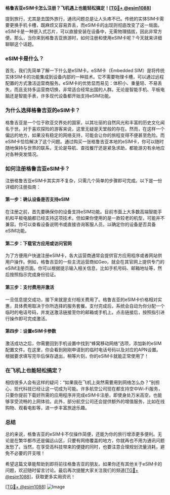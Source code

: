 **格鲁吉亚eSIM卡怎么注册？飞机遇上也能轻松搞定！[[TG💪+ @esim1088](https://t.me/s/esim1088)]**

提到旅行，尤其是去国外旅行，通讯问题总是让人头疼不已。传统的实体SIM卡需要更换手机卡槽，既麻烦又容易弄丢，而eSIM卡的出现则彻底改变了这一局面。eSIM卡是一种嵌入式芯片，可以直接安装在设备中，无需物理插拔，因此非常方便。那么，当你来到格鲁吉亚旅游时，如何注册和使用eSIM卡呢？今天就来详细聊聊这个话题。

### eSIM卡是什么？

首先，我们先简单了解一下什么是eSIM卡。eSIM卡（Embedded SIM）是将传统实体SIM卡的功能集成到设备内部的一种技术。它不需要物理卡槽，可以通过远程配置的方式激活运营商服务。eSIM卡的优势显而易见：体积小、重量轻、不易丢失，而且支持多运营商切换，非常适合经常出国的人群。无论是智能手机、平板电脑还是智能手表，许多现代设备都开始支持eSIM功能。

### 为什么选择格鲁吉亚的eSIM卡？

格鲁吉亚是一个位于欧亚交界处的国家，以其壮丽的自然风光和丰富的历史文化闻名于世。对于喜欢探险的游客来说，这里无疑是天堂般的存在。然而，在这样一个偏远的地方，如果没有稳定的网络支持，可能会让你的旅程变得不便甚至危险。而eSIM卡恰恰解决了这个问题。通过购买一张格鲁吉亚本地的eSIM卡，你可以随时随地保持与世界的联系，无论是导航、查找餐厅还是紧急求助，都能游刃有余地应对各种突发情况。

### 如何注册格鲁吉亚eSIM卡？

注册格鲁吉亚eSIM卡其实并不复杂，只需几个简单的步骤即可完成。以下是一份详细的注册指南：

#### 第一步：确认设备是否支持eSIM

在注册之前，首先要确保你的设备支持eSIM功能。目前市面上大多数高端智能手机和平板电脑都已经支持这项技术，但如果你使用的是一款较老的机型，可能并不兼容。你可以查看设备说明书或直接咨询客服人员，以确定你的设备是否具备eSIM功能。

#### 第二步：下载官方应用或访问官网

为了方便用户快速注册eSIM卡，各大运营商通常会提供官方应用程序或者网站供用户操作。例如，格鲁吉亚的一些主流运营商如Geo，就会在其官网上提供专门的eSIM注册页面。你可以根据提示输入相关信息，比如手机号码、邮箱地址等，然后按照指示完成身份验证。

#### 第三步：支付费用并激活

一旦信息提交成功，接下来就是支付相关费用了。格鲁吉亚的eSIM卡价格相对实惠，具体费用取决于你所选择的服务套餐。支付完成后，系统会自动为你分配一个临时的电话号码，并发送激活链接至你的邮箱或手机上。点击链接后，按照指引进行操作即可完成激活。

#### 第四步：设置eSIM卡参数

激活成功之后，你需要回到手机设置中找到“蜂窝移动网络”选项，添加新的eSIM配置文件。在这里，你会看到刚刚申请到的临时电话号码以及对应的APN设置。根据要求填写完毕后保存退出，稍等片刻，你的eSIM卡就能正常使用了！

### 在飞机上也能轻松搞定？

相信很多人会有这样的疑问：“如果我在飞机上突然需要用到网络怎么办？”别担心，现代科技已经让这一切成为可能。许多航空公司现在都支持空中Wi-Fi服务，只要你提前下载好所需的应用程序并完成eSIM卡注册，即使身处万米高空，也能够享受流畅的上网体验。此外，部分航空公司还会提供额外的增值服务，比如在线购物、观看电影等，进一步丰富旅途乐趣。

### 总结

总的来说，格鲁吉亚的eSIM卡不仅操作简便，还能为你的旅行增添更多便利。无论是在繁华都市还是偏远山区，只要有网络覆盖的地方，你就再也不用为通讯问题发愁了。当然，在享受高科技带来的便捷的同时，也要注意合理规划流量消耗，避免不必要的开支哦！

希望这篇文章能帮助到即将前往格鲁吉亚的朋友。如果你还有其他关于eSIM卡的问题，欢迎随时留言讨论。最后再次提醒大家关注我们的频道[[TG💪+ @esim1088](https://t.me/s/esim1088)]，获取更多实用资讯！

[[TG💪+ @esim1088](https://t.me/s/esim1088)] ![Image](https://i.postimg.cc/4NQfJmqS/Snipaste-2025-05-13-00-14-12.png)